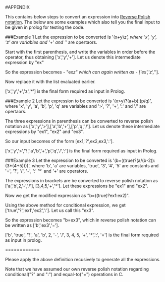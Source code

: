 #APPENDIX
									
This contains below steps to convert an expression into [Reverse Polish notation][111]. The below are some examples which also tell you the final input to be given in prolog for testing the code. 

###Example 1
Let the expression to be converted is '(x+y)*z', where 'x', 'y', 'z' are variables and '+' and '*' are opertaors.
	
Start with the first parenthesis, and write the variables in order before the operator, thus obtaining ['x','y','+']. Let us denote this intermediate expression by "ex"

So the expression becomes - "ex*z" which can again written as - ['ex','z','*'].

Now replace it with the list evaluated earlier.
		
['x','y','+','z','*'] is the final form required as input in Prolog.
	
###Example 2
Let the expression to be converted is '(x>y)?(a+b):(p/q)', where 'x', 'y', 'a', 'b', 'p', 'q' are variables and '>', '?', '+', ':' and '/' are opertaors.

The three expressions in parenthesis can be converted to reverse polish notation as ['x','y','>'],['a','b','+'],['p','q','/']. Let us denote these intermediate expressions by "ex1", "ex2" and "ex3".

So our input becomes of the form [ex1,'?',ex2,ex3,':'].
		
['x','y','>','?','a','b','+','p','q','/',':'] is the final form required as input in Prolog.

	
###Example 3
Let the expression to be converted is '(b=((true)?(a/(b-2)):(3*(4+5))))', where 'b', 'a' are variables, 'true', '3', '4', '5' are constants and '=', '?', '/', '-', ':' '*' and '+' are operators.
	
The expressions in brackets are be converted to reverse polish notation as ['a','b',2,'-','/'], [3,4,5,'+','*']. Let these expressions be "ex1" and "ex2".

Now we get the modified expression as "b=((true)?ex1:ex2)". 

Using the above method for conditional expression, we get ['true','?','ex1','ex2',':']. Let us call this "ex3".

So the expression becomes "b=ex3", which in reverse polish notation can be written as ['b','ex3','='].

['b', 'true', '?', 'a', 'b', 2, '-', '/', 3, 4, 5, '+', '*',':', '='] is the final form required as input in prolog.

============

Please apply the above definition recusively to generate all the expressions.

Note that we have assumed our own reverse polish notation regarding conditional("?" and ":") and equal-to("=") operations in C.

[111]: https://en.wikipedia.org/wiki/Reverse_Polish_notation